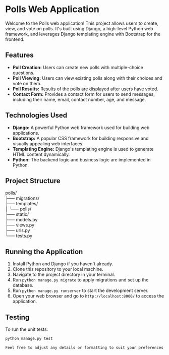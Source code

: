 # Polls Web Application

Welcome to the Polls web application! This project allows users to create, view, and vote on polls. It's built using Django, a high-level Python web framework, and leverages Django templating engine with Bootstrap for the frontend.

## Features

- **Poll Creation:** Users can create new polls with multiple-choice questions.
- **Poll Viewing:** Users can view existing polls along with their choices and vote on them.
- **Poll Results:** Results of the polls are displayed after users have voted.
- **Contact Form:** Provides a contact form for users to send messages, including their name, email, contact number, age, and message.

## Technologies Used

- **Django:** A powerful Python web framework used for building web applications.
- **Bootstrap:** A popular CSS framework for building responsive and visually appealing web interfaces.
- **Templating Engine:** Django's templating engine is used to generate HTML content dynamically.
- **Python:** The backend logic and business logic are implemented in Python.

## Project Structure

polls/<br>
├── migrations/<br>
├── templates/<br>
│ └── polls/<br>
├── static/<br>
├── models.py<br>
├── views.py<br>
├── urls.py<br>
└── tests.py<br>


## Running the Application

1. Install Python and Django if you haven't already.
2. Clone this repository to your local machine.
3. Navigate to the project directory in your terminal.
4. Run `python manage.py migrate` to apply migrations and set up the database.
5. Run `python manage.py runserver` to start the development server.
6. Open your web browser and go to `http://localhost:8000/` to access the application.

## Testing

To run the unit tests:

```bash
python manage.py test

Feel free to adjust any details or formatting to suit your preferences! Let me know if you need further modifications.
